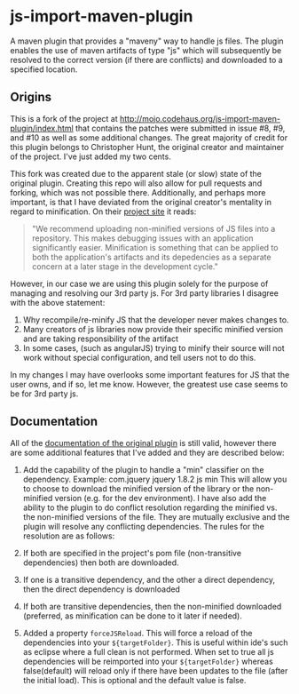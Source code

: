 js-import-maven-plugin
======================
A maven plugin that provides a "maveny" way to handle js files. The plugin enables the use of maven artifacts of type "js" which will subsequently be resolved to the correct version (if there are conflicts) and downloaded to a specified location. 

Origins
-------
This is a fork of the project at http://mojo.codehaus.org/js-import-maven-plugin/index.html that contains the patches were submitted in issue #8, #9, and #10 as well as some additional changes. The great majority of credit for this plugin belongs to Christopher Hunt, the original creator and maintainer of the project. I've just added my two cents.

This fork was created due to the apparent stale (or slow) state of the original plugin. Creating this repo will also allow for pull requests and forking, which was not possible there. Additionally, and perhaps more important, is that I have deviated from the original creator's mentality in regard to minification. On their [project site](http://mojo.codehaus.org/js-import-maven-plugin/usage.html) it reads:

>"We recommend uploading non-minified versions of JS files into a repository. This makes debugging issues with an application significantly easier. Minification is something that can be applied to both the application's artifacts and its depedencies as a separate concern at a later stage in the development cycle."

However, in our case we are using this plugin solely for the purpose of managing and resolving our 3rd party js. For 3rd party libraries I disagree with the above statement:
1. Why recompile/re-minify JS that the developer never makes changes to.
2. Many creators of js libraries now provide their specific minified version and are taking responsibility of the artifact
3. In some cases, (such as angularJS) trying to minify their source will not work without special configuration, and tell users not to do this.

In my changes I may have overlooks some important features for JS that the user owns, and if so, let me know. However, the greatest use case seems to be for 3rd party js.

Documentation
-------------
All of the [documentation of the original plugin](http://mojo.codehaus.org/js-import-maven-plugin/index.html) is still valid, however there are some additional features that I've added and they are described below:

1. Add the capability of the plugin to handle a "min" classifier on the dependency. Example:
    	<dependency>
			<groupId>com.jquery</groupId>
			<artifactId>jquery</artifactId>
			<version>1.8.2</version>
			<type>js</type>
			<classifier>min</classifier>
		</dependency>
This will allow you to choose to download the minified version of the library or the non-minified version (e.g. for the dev environment). I have also add the ability to the plugin to do conflict resolution regarding the minified vs. the non-minified versions of the file. They are mutually exclusive and the plugin will resolve any conflicting dependencies. The rules for the resolution are as follows:
  1. If both are specified in the project's pom file (non-transitive dependencies) then both are downloaded.
  2. If one is a transitive dependency, and the other a direct dependency, then the direct dependency is downloaded
  3. If both are transitive dependencies, then the non-minified downloaded (preferred, as minification can be done to it later if needed).

2. Added a property `forceJSReload`. This will force a reload of the dependencies into your `${targetFolder}`. This is useful within ide's such as eclipse where a full clean is not performed. When set to true all js dependencies will be reimported into your `${targetFolder}` whereas false(default) will reload only if there have been updates to the file (after the initial load). This is optional and the default value is false.

